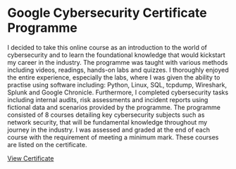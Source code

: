 <h1>Google Cybersecurity Certificate Programme</h1>
I decided to take this online course as an introduction to the world of cybersecurity and to learn the foundational knowledge that would kickstart my career in the industry. The programme was taught with various methods including videos, readings, hands-on labs and quizzes. I thoroughly enjoyed the entire experience, especially the labs, where I was given the ability to practise using software including: Python, Linux, SQL, tcpdump, Wireshark, Splunk and Google Chronicle. Furthermore, I completed cybersecurity tasks including internal audits, risk assessments and incident reports using fictional data and scenarios provided by the programme. The programme consisted of 8 courses detailing key cybersecurity subjects such as network security, that will be fundamental knowledge throughout my journey in the industry. I was assessed and graded at the end of each course with the requirement of meeting a minimum mark. These courses are listed on the certificate.  


[View Certificate](https://github.com/mharuf/Google-Certificate/blob/main/Google%20cybersecurity%20certificate.pdf)
